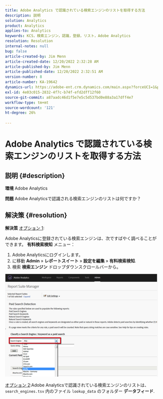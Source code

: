 ```yaml
---
title: Adobe Analytics で認識されている検索エンジンのリストを取得する方法
description: 説明
solution: Analytics
product: Analytics
applies-to: Analytics
keywords: KCS，検索エンジン，認識，登録，リスト，Adobe Analytics
resolution: Resolution
internal-notes: null
bug: false
article-created-by: Jim Menn
article-created-date: 12/20/2022 2:32:28 AM
article-published-by: Jim Menn
article-published-date: 12/20/2022 2:32:51 AM
version-number: 8
article-number: KA-19642
dynamics-url: https://adobe-ent.crm.dynamics.com/main.aspx?forceUCI=1&pagetype=entityrecord&etn=knowledgearticle&id=d9a38787-0e80-ed11-81ac-6045bd006704
exl-id: 4e03c015-2832-4f7c-b74f-efd2dff12f60
source-git-commit: a87aadc46d1f5e7e5c5d537bd0e88a3a17dff4e7
workflow-type: tm+mt
source-wordcount: '121'
ht-degree: 26%

---
```


# Adobe Analytics で認識されている検索エンジンのリストを取得する方法

## 説明 {#description}


<b>環境</b>
Adobe Analytics

<b>問題</b>
Adobe Analyticsで認識される検索エンジンのリストは何ですか？


## 解決策 {#resolution}


<b>解決策</b>
<u>オプション 1</u>:

Adobe Analyticsに登録されている検索エンジンは、次ですばやく調べることができます。 <b>有料検索検知</b> メニュー：

1. Adobe Analyticsにログインします。
2. に移動 <b>Admin</b> » <b>レポートスイート</b> » <b>設定を編集</b> » <b>有料検索検知</b>.
3. 検索 <b>検索エンジン</b> ドロップダウンスクロールバーから。


![](assets/d35acf7a-a0e7-ec11-bb3c-000d3a3bd25c.png)

<u>オプション 2</u>:Adobe Analyticsで認識されている検索エンジンのリストは、 `search_engines.tsv` 内のファイル `lookup_data` のフォルダー <b>データフィード</b>.
